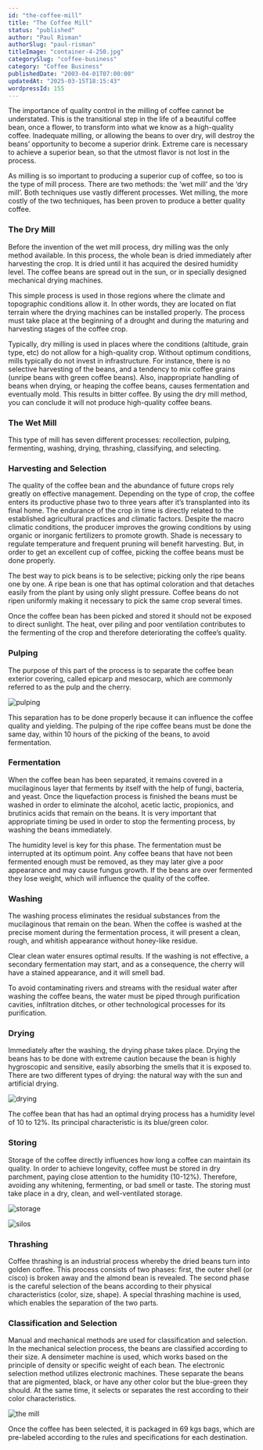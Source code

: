 ```yaml
---
id: "the-coffee-mill"
title: "The Coffee Mill"
status: "published"
author: "Paul Risman"
authorSlug: "paul-risman"
titleImage: "container-4-250.jpg"
categorySlug: "coffee-business"
category: "Coffee Business"
publishedDate: "2003-04-01T07:00:00"
updatedAt: "2025-03-15T18:15:43"
wordpressId: 155
---
```


The importance of quality control in the milling of coffee cannot be understated. This is the transitional step in the life of a beautiful coffee bean, once a flower, to transform into what we know as a high-quality coffee. Inadequate milling, or allowing the beans to over dry, will destroy the beans’ opportunity to become a superior drink. Extreme care is necessary to achieve a superior bean, so that the utmost flavor is not lost in the process.

As milling is so important to producing a superior cup of coffee, so too is the type of mill process. There are two methods: the ‘wet mill’ and the ‘dry mill’. Both techniques use vastly different processes. Wet milling, the more costly of the two techniques, has been proven to produce a better quality coffee.

### The Dry Mill

Before the invention of the wet mill process, dry milling was the only method available. In this process, the whole bean is dried immediately after harvesting the crop. It is dried until it has acquired the desired humidity level. The coffee beans are spread out in the sun, or in specially designed mechanical drying machines.

This simple process is used in those regions where the climate and topographic conditions allow it. In other words, they are located on flat terrain where the drying machines can be installed properly. The process must take place at the beginning of a drought and during the maturing and harvesting stages of the coffee crop.

Typically, dry milling is used in places where the conditions (altitude, grain type, etc) do not allow for a high-quality crop. Without optimum conditions, mills typically do not invest in infrastructure. For instance, there is no selective harvesting of the beans, and a tendency to mix coffee grains (unripe beans with green coffee beans). Also, inappropriate handling of beans when drying, or heaping the coffee beans, causes fermentation and eventually mold. This results in bitter coffee. By using the dry mill method, you can conclude it will not produce high-quality coffee beans.

### The Wet Mill

This type of mill has seven different processes: recollection, pulping, fermenting, washing, drying, thrashing, classifying, and selecting.

### Harvesting and Selection

The quality of the coffee bean and the abundance of future crops rely greatly on effective management. Depending on the type of crop, the coffee enters its productive phase two to three years after it’s transplanted into its final home. The endurance of the crop in time is directly related to the established agricultural practices and climatic factors. Despite the macro climatic conditions, the producer improves the growing conditions by using organic or inorganic fertilizers to promote growth. Shade is necessary to regulate temperature and frequent pruning will benefit harvesting. But, in order to get an excellent cup of coffee, picking the coffee beans must be done properly.

The best way to pick beans is to be selective; picking only the ripe beans one by one. A ripe bean is one that has optimal coloration and that detaches easily from the plant by using only slight pressure. Coffee beans do not ripen uniformly making it necessary to pick the same crop several times.

Once the coffee bean has been picked and stored it should not be exposed to direct sunlight. The heat, over piling and poor ventilation contributes to the fermenting of the crop and therefore deteriorating the coffee’s quality.

### Pulping

The purpose of this part of the process is to separate the coffee bean exterior covering, called epicarp and mesocarp, which are commonly referred to as the pulp and the cherry.

![pulping](chancador2501.jpg)

This separation has to be done properly because it can influence the coffee quality and yielding. The pulping of the ripe coffee beans must be done the same day, within 10 hours of the picking of the beans, to avoid fermentation.

### Fermentation

When the coffee bean has been separated, it remains covered in a mucilaginous layer that ferments by itself with the help of fungi, bacteria, and yeast. Once the liquefaction process is finished the beans must be washed in order to eliminate the alcohol, acetic lactic, propionics, and brutinics acids that remain on the beans. It is very important that appropriate timing be used in order to stop the fermenting process, by washing the beans immediately.

The humidity level is key for this phase. The fermentation must be interrupted at its optimum point. Any coffee beans that have not been fermented enough must be removed, as they may later give a poor appearance and may cause fungus growth. If the beans are over fermented they lose weight, which will influence the quality of the coffee.

### Washing

The washing process eliminates the residual substances from the mucilaginous that remain on the bean. When the coffee is washed at the precise moment during the fermentation process, it will present a clean, rough, and whitish appearance without honey-like residue.

Clear clean water ensures optimal results. If the washing is not effective, a secondary fermentation may start, and as a consequence, the cherry will have a stained appearance, and it will smell bad.

To avoid contaminating rivers and streams with the residual water after washing the coffee beans, the water must be piped through purification cavities, infiltration ditches, or other technological processes for its purification.

### Drying

Immediately after the washing, the drying phase takes place. Drying the beans has to be done with extreme caution because the bean is highly hygroscopic and sensitive, easily absorbing the smells that it is exposed to. There are two different types of drying: the natural way with the sun and artificial drying.

![drying](secadoras-con-papi250.jpg)

The coffee bean that has had an optimal drying process has a humidity level of 10 to 12%. Its principal characteristic is its blue/green color.

### Storing

Storage of the coffee directly influences how long a coffee can maintain its quality. In order to achieve longevity, coffee must be stored in dry parchment, paying close attention to the humidity (10-12%). Therefore, avoiding any whitening, fermenting, or bad smell or taste. The storing must take place in a dry, clean, and well-ventilated storage.

![storage](container-4-250.jpg)

![silos](silos250.jpg)

### Thrashing

Coffee thrashing is an industrial process whereby the dried beans turn into golden coffee. This process consists of two phases: first, the outer shell (or cisco) is broken away and the almond bean is revealed. The second phase is the careful selection of the beans according to their physical characteristics (color, size, shape). A special thrashing machine is used, which enables the separation of the two parts.

### Classification and Selection

Manual and mechanical methods are used for classification and selection. In the mechanical selection process, the beans are classified according to their size. A densimeter machine is used, which works based on the principle of density or specific weight of each bean. The electronic selection method utilizes electronic machines. These separate the beans that are pigmented, black, or have any other color but the blue-green they should. At the same time, it selects or separates the rest according to their color characteristics.

![the mill](catadoras250.jpg)

Once the coffee has been selected, it is packaged in 69 kgs bags, which are pre-labeled according to the rules and specifications for each destination.
